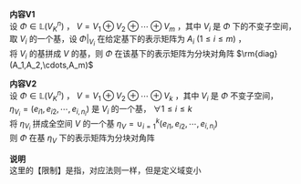 **内容V1**    
设 $\Phi\in\mathbb{L}(V_K^n)$ ， $V=V_1\oplus V_2\oplus\cdots\oplus V_m$ ，其中 $V_i$ 是 $\Phi$ 下的不变子空间，    
取 $V_i$ 的一个基，设 $\Phi|_{V_i}$ 在给定基下的表示矩阵为 $A_i\ (1\le i\le m)$ ，    
将 $V_i$ 的基拼成 $V$ 的基，则 $\Phi$ 在该基下的表示矩阵为分块对角阵 $\rm{diag}(A_1,A_2,\cdots,A_m)$     
    
**内容V2**    
设 $\Phi\in\mathbb{L}(V_K^n)$ ， $V=V_1\oplus V_2\oplus\cdots\oplus V_k$ ，其中 $V_i$ 是 $\Phi$ 不变子空间，    
 $\eta_{V_i}=(e_{i1},e_{i2},\cdots,e_{i,n_i})$ 是 $V_i$ 的一个基， $\forall 1\le i\le k$     
将 $\eta_{V_i}$ 拼成全空间 $V$ 的一个基 $\eta_V=\cup_{i=1}^k(e_{i1},e_{i2},\cdots,e_{i,n_i})$     
则 $\Phi$ 在基 $\eta_V$ 下的表示矩阵为分块对角阵    
    
**说明**    
这里的【限制】是指，对应法则一样，但是定义域变小    
